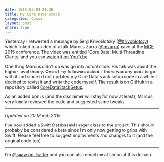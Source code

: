 ```yaml
---
date: 2015-03-04 21:36
title: My Core Data Stack
categories: Cocoa
layout: post
share: true
---
```


Yesterday I retweeted a message by Serg Krivoblotsky ([@Krivoblotsky](https://twitter.com/Krivoblotsky)) which linked to a video of a talk Marcus Zarra ([@mzarra](https://twitter.com/mzarra)) gave at the [MCE 2015 conference](http://mceconf.com). The video was entitled 'Core Data: Multi-Threading Clarity' and you can [watch it on YouTube](https://www.youtube.com/watch?v=ckbke8vjHMw).

One thing Marcus didn't do was go into actual code. His talk was about the higher-level theory. One of my followers asked if there was any code to go with it and since I'd not updated my Core Data stack setup code in a while I decided to revist it and write the code myself. The result is on GitHub in a repository called [CoreDataStackSetup](https://github.com/ottersoftware/CoreDataStackSetup).

As an added bonus (and the disclaimer will stay for now at least), Marcus very kindly reviewed the code and suggested some tweaks.

---

*Updated on 20 March 2015*

I've now added a Swift DatabaseManager class to the project. This should probably be considered a beta since I'm only now getting to grips with Swift. Please feel free to suggest improvments and changes to it (and the original code too).

---

I’m [@sgaw on Twitter](http://twitter.com/sgaw) and you can also email me at simon at this domain.